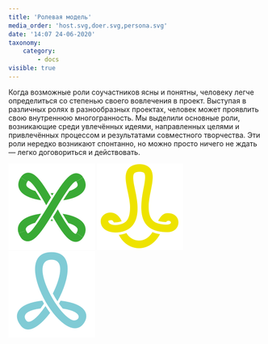 ```yaml
---
title: 'Ролевая модель'
media_order: 'host.svg,doer.svg,persona.svg'
date: '14:07 24-06-2020'
taxonomy:
    category:
        - docs
visible: true
---
```


Когда возможные роли соучастников ясны и понятны, человеку легче определиться со степенью своего вовлечения в проект. Выступая в различных ролях в разнообразных проектах, человек может проявлить свою внутреннюю многогранность. Мы выделили основные роли, возникающие среди увлечённых идеями, направленных целями и привлечённых процессом и результатами совместного творчества. Эти роли нередко возникают спонтанно, но можно просто ничего не ждать — легко договориться и действовать. 

[![Хост](host.svg?resize=120,120&classes=float-left)](./host)
[![Деятель](doer.svg?resize=120,120&classes=float-left)](./doer)
[![Личность](persona.svg?resize=120,120&classes=float-left)](./persona)
